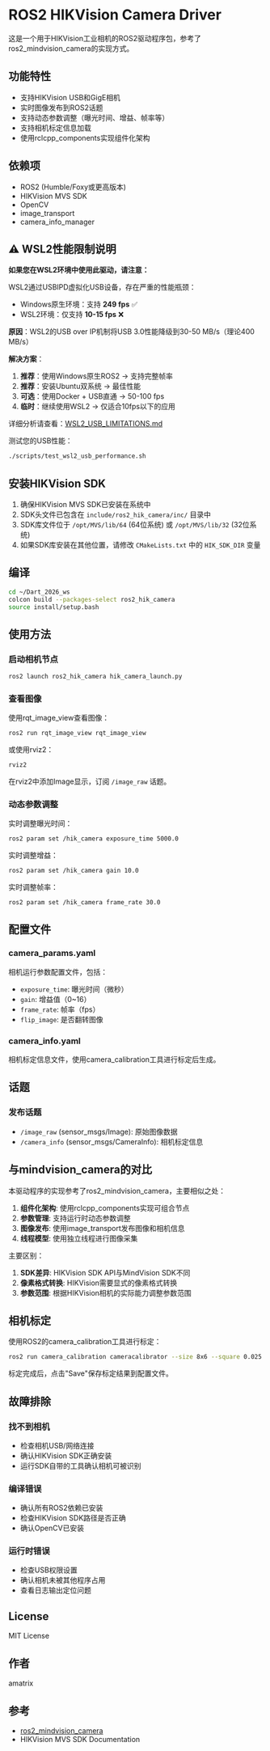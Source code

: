 # ROS2 HIKVision Camera Driver

这是一个用于HIKVision工业相机的ROS2驱动程序包，参考了ros2_mindvision_camera的实现方式。

## 功能特性

- 支持HIKVision USB和GigE相机
- 实时图像发布到ROS2话题
- 支持动态参数调整（曝光时间、增益、帧率等）
- 支持相机标定信息加载
- 使用rclcpp_components实现组件化架构

## 依赖项

- ROS2 (Humble/Foxy或更高版本)
- HIKVision MVS SDK
- OpenCV
- image_transport
- camera_info_manager

## ⚠️ WSL2性能限制说明

**如果您在WSL2环境中使用此驱动，请注意：**

WSL2通过USBIPD虚拟化USB设备，存在严重的性能瓶颈：
- Windows原生环境：支持 **249 fps** ✅
- WSL2环境：仅支持 **10-15 fps** ❌

**原因**：WSL2的USB over IP机制将USB 3.0性能降级到30-50 MB/s（理论400 MB/s）

**解决方案**：
1. **推荐**：使用Windows原生ROS2 → 支持完整帧率
2. **推荐**：安装Ubuntu双系统 → 最佳性能
3. **可选**：使用Docker + USB直通 → 50-100 fps
4. **临时**：继续使用WSL2 → 仅适合10fps以下的应用

详细分析请查看：[WSL2_USB_LIMITATIONS.md](./WSL2_USB_LIMITATIONS.md)

测试您的USB性能：
```bash
./scripts/test_wsl2_usb_performance.sh
```

## 安装HIKVision SDK

1. 确保HIKVision MVS SDK已安装在系统中
2. SDK头文件已包含在 `include/ros2_hik_camera/inc/` 目录中
3. SDK库文件位于 `/opt/MVS/lib/64` (64位系统) 或 `/opt/MVS/lib/32` (32位系统)
4. 如果SDK库安装在其他位置，请修改 `CMakeLists.txt` 中的 `HIK_SDK_DIR` 变量

## 编译

```bash
cd ~/Dart_2026_ws
colcon build --packages-select ros2_hik_camera
source install/setup.bash
```

## 使用方法

### 启动相机节点

```bash
ros2 launch ros2_hik_camera hik_camera_launch.py
```

### 查看图像

使用rqt_image_view查看图像：

```bash
ros2 run rqt_image_view rqt_image_view
```

或使用rviz2：

```bash
rviz2
```

在rviz2中添加Image显示，订阅 `/image_raw` 话题。

### 动态参数调整

实时调整曝光时间：

```bash
ros2 param set /hik_camera exposure_time 5000.0
```

实时调整增益：

```bash
ros2 param set /hik_camera gain 10.0
```

实时调整帧率：

```bash
ros2 param set /hik_camera frame_rate 30.0
```

## 配置文件

### camera_params.yaml

相机运行参数配置文件，包括：
- `exposure_time`: 曝光时间（微秒）
- `gain`: 增益值（0~16）
- `frame_rate`: 帧率（fps）
- `flip_image`: 是否翻转图像

### camera_info.yaml

相机标定信息文件，使用camera_calibration工具进行标定后生成。

## 话题

### 发布话题

- `/image_raw` (sensor_msgs/Image): 原始图像数据
- `/camera_info` (sensor_msgs/CameraInfo): 相机标定信息

## 与mindvision_camera的对比

本驱动程序的实现参考了ros2_mindvision_camera，主要相似之处：

1. **组件化架构**: 使用rclcpp_components实现可组合节点
2. **参数管理**: 支持运行时动态参数调整
3. **图像发布**: 使用image_transport发布图像和相机信息
4. **线程模型**: 使用独立线程进行图像采集

主要区别：

1. **SDK差异**: HIKVision SDK API与MindVision SDK不同
2. **像素格式转换**: HIKVision需要显式的像素格式转换
3. **参数范围**: 根据HIKVision相机的实际能力调整参数范围

## 相机标定

使用ROS2的camera_calibration工具进行标定：

```bash
ros2 run camera_calibration cameracalibrator --size 8x6 --square 0.025 --ros-args --remap image:=/image_raw
```

标定完成后，点击"Save"保存标定结果到配置文件。

## 故障排除

### 找不到相机

- 检查相机USB/网络连接
- 确认HIKVision SDK正确安装
- 运行SDK自带的工具确认相机可被识别

### 编译错误

- 确认所有ROS2依赖已安装
- 检查HIKVision SDK路径是否正确
- 确认OpenCV已安装

### 运行时错误

- 检查USB权限设置
- 确认相机未被其他程序占用
- 查看日志输出定位问题

## License

MIT License

## 作者

amatrix

## 参考

- [ros2_mindvision_camera](https://github.com/chenjunnn/ros2_mindvision_camera)
- HIKVision MVS SDK Documentation
